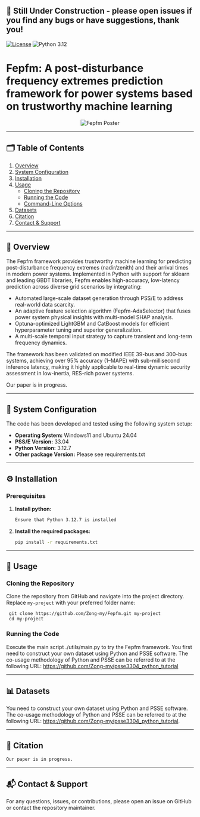 ## 🚧 Still Under Construction - please open issues if you find any bugs or have suggestions, thank you!

[![License](https://img.shields.io/badge/License-MIT-red.svg)](https://github.com/hanxiao0607/AERCA/blob/main/LICENSE)
![Python 3.12](https://img.shields.io/badge/python-3.12-blue.svg)
# Fepfm: A post-disturbance frequency extremes prediction framework for power systems based on trustworthy machine learning
<div align="center">
  <img src="https://github.com/Zong-my/Fepfm/utils/other/Fepfm_framework.png" alt="Fepfm Poster" />
</div>

---

## 🗂️ Table of Contents

1. [Overview](#overview)
2. [System Configuration](#system-configuration)
3. [Installation](#installation)
4. [Usage](#usage)
    - [Cloning the Repository](#cloning-the-repository)
    - [Running the Code](#running-the-code)
    - [Command-Line Options](#command-line-options)
5. [Datasets](#datasets)
6. [Citation](#citation)
7. [Contact & Support](#contact--support)

---

## 📘 Overview

The Fepfm framework provides trustworthy machine learning for predicting post-disturbance frequency extremes (nadir/zenith) and their arrival times in modern power systems. Implemented in Python with support for sklearn and leading GBDT libraries, Fepfm enables high-accuracy, low-latency prediction across diverse grid scenarios by integrating:
- Automated large-scale dataset generation through PSS/E to address real-world data scarcity.
- An adaptive feature selection algorithm (Fepfm-AdaSelector) that fuses power system physical insights with multi-model SHAP analysis.
- Optuna-optimized LightGBM and CatBoost models for efficient hyperparameter tuning and superior generalization.
- A multi-scale temporal input strategy to capture transient and long-term frequency dynamics.

The framework has been validated on modified IEEE 39-bus and 300-bus systems, achieving over 95% accuracy (1–MAPE) with sub-millisecond inference latency, making it highly applicable to real-time dynamic security assessment in low-inertia, RES-rich power systems.

Our paper is in progress.

---

## 🧰 System Configuration

The code has been developed and tested using the following system setup:

- **Operating System:** Windows11 and Ubuntu 24.04
- **PSS/E Version:** 33.04
- **Python Version:** 3.12.7
- **Other package Version:** Please see requirements.txt

---

## ⚙️ Installation

### Prerequisites

1. **Install python:**

   ```bash
   Ensure that Python 3.12.7 is installed
    ```
   
2. **Install the required packages:**
    
    ```bash
    pip install -r requirements.txt
    ```

---

## 🚀 Usage
### Cloning the Repository
Clone the repository from GitHub and navigate into the project directory. Replace `my-project` with your preferred folder name:


     git clone https://github.com/Zong-my/Fepfm.git my-project
     cd my-project

### Running the Code
Execute the main script ./utils/main.py to try the Fepfm framework. You first need to construct your own dataset using Python and PSSE software. The co-usage methodology of Python and PSSE can be referred to at the following URL: https://github.com/Zong-my/psse3304_python_tutorial

---

## 📊 Datasets
You need to construct your own dataset using Python and PSSE software. The co-usage methodology of Python and PSSE can be referred to at the following URL: https://github.com/Zong-my/psse3304_python_tutorial.

---

## 📄 Citation
```
Our paper is in progress.
```

---

## 📬 Contact & Support
For any questions, issues, or contributions, please open an issue on GitHub or contact the repository maintainer.
